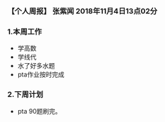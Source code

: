 ### 【个人周报】 张紫闻 2018年11月4日13点02分

### 1.本周工作

- 学高数
- 学线代
- 水了好多水题
- pta作业按时完成

### 2.下周计划

- pta 90题刷完。
